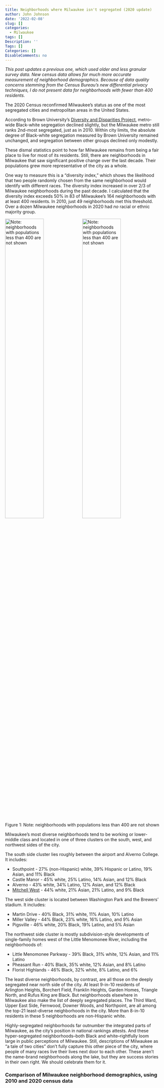 ```yaml
---
title: Neighborhoods where Milwaukee isn't segregated (2020 update)
author: John Johnson
date: '2022-02-08'
slug: []
categories:
  - Milwaukee
tags: []
Description: ''
Tags: []
Categories: []
DisableComments: no
---
```


<script src="{{< blogdown/postref >}}index.en_files/core-js/shim.min.js"></script>
<script src="{{< blogdown/postref >}}index.en_files/react/react.min.js"></script>
<script src="{{< blogdown/postref >}}index.en_files/react/react-dom.min.js"></script>
<script src="{{< blogdown/postref >}}index.en_files/reactwidget/react-tools.js"></script>
<script src="{{< blogdown/postref >}}index.en_files/htmlwidgets/htmlwidgets.js"></script>
<script src="{{< blogdown/postref >}}index.en_files/reactable-binding/reactable.js"></script>

*This post updates a previous one, which used older and less granular survey data. New census data allows for much more accurate measurement of neighborhood demographics. Because of data quality concerns stemming from the Census Bureau’s new differential privacy techniques, I do not present data for neighborhoods with fewer than 400 residents.*

The 2020 Census reconfirmed Milwaukee’s status as one of the most segregated cities and metropolitan areas in the United States.

According to Brown University’s [Diversity and Disparities Project](https://s4.ad.brown.edu/projects/diversity/SegCitySorting2020/Default.aspx), metro-wide Black-white segregation declined slightly, but the Milwaukee metro still ranks 2nd-most segregated, just as in 2010. Within city limits, the absolute degree of Black-white segregation measured by Brown University remained unchanged, and segregation between other groups declined only modestly.

These dismal statistics point to how far Milwaukee remains from being a fair place to live for most of its residents. Still, there are neighborhoods in Milwaukee that saw significant positive change over the last decade. Their populations grew more representative of the city as a whole.

One way to measure this is a “diversity index,” which shows the likelihood that two people randomly chosen from the same neighborhood would identify with different races. The diversity index increased in over 2/3 of Milwaukee neighborhoods during the past decade. I calculated that the diversity index exceeds 50% in 83 of Milwaukee’s 164 neighborhoods with at least 400 residents. In 2010, just 49 neighborhoods met this threshold. Over a dozen Milwaukee neighborhoods in 2020 had *no* racial or ethnic majority group.

<div class="figure">

<img src="{{< blogdown/postref >}}index.en_files/figure-html/figures-side-1.png" alt="Note: neighborhoods with populations less than 400 are not shown" width="50%" /><img src="{{< blogdown/postref >}}index.en_files/figure-html/figures-side-2.png" alt="Note: neighborhoods with populations less than 400 are not shown" width="50%" />
<p class="caption">
Figure 1: Note: neighborhoods with populations less than 400 are not shown
</p>

</div>

Milwaukee’s most diverse neighborhoods tend to be working or lower-middle class and located in one of three clusters on the south, west, and northwest sides of the city.

The south side cluster lies roughly between the airport and Alverno College. It includes:

-   Southpoint - 27% (non-Hispanic) white, 39% Hispanic or Latino, 19% Asian, and 11% Black
-   Castle Manor - 45% white, 25% Latino, 14% Asian, and 12% Black
-   Alverno - 43% white, 34% Latino, 12% Asian, and 12% Black
-   [Mitchell West](http://www.neighborhoodsinmilwaukee.org/Mitchell%20West.pdf) - 44% white, 21% Asian, 21% Latino, and 9% Black

The west side cluster is located between Washington Park and the Brewers’ stadium. It includes:

-   Martin Drive - 40% Black, 31% white, 11% Asian, 10% Latino
-   Miller Valley - 44% Black, 23% white, 16% Latino, and 9% Asian
-   Pigsville - 46% white, 20% Black, 19% Latino, and 5% Asian

The northwest side cluster is mostly subdivision-style developments of single-family homes west of the Little Menomonee River, including the neighborhoods of:

-   Little Menomonee Parkway - 39% Black, 31% white, 12% Asian, and 11% Latino
-   Pheasant Run - 40% Black, 35% white, 12% Asian, and 8% Latino
-   Florist Highlands - 46% Black, 32% white, 8% Latino, and 6%

The least diverse neighborhoods, by contrast, are all those on the deeply segregated near north side of the city. At least 9-in-10 residents of Arlington Heights, Borchert Field, Franklin Heights, Garden Homes, Triangle North, and Rufus King are Black. But neighborhoods elsewhere in Milwaukee also make the list of deeply segregated places. The Third Ward, Upper East Side, Fernwood, Downer Woods, and Northpoint, are all among the top-21 least-diverse neighborhoods in the city. More than 8-in-10 residents in these 5 neighborhoods are non-Hispanic white.

Highly-segregated neighborhoods far outnumber the integrated parts of Milwaukee, as the city’s position in national rankings attests. And these hyper-segregated neighborhoods–both Black and white–rightfully loom large in public perceptions of Milwaukee. Still, descriptions of Milwaukee as “a tale of two cities” don’t fully capture this other piece of the city, where people of many races live their lives next door to each other. These aren’t the name-brand neighborhoods along the lake, but they are success stories in their own right. We should celebrate them for it.

### Comparison of Milwaukee neighborhood demographics, using 2010 and 2020 census data

<div id="htmlwidget-1" class="reactable html-widget" style="width:auto;height:auto;"></div>
<script type="application/json" data-for="htmlwidget-1">{"x":{"tag":{"name":"Reactable","attribs":{"data":{"neighborhood":["Alcott Park","Alverno","Arlington Gardens","Arlington Heights","Avenues West","Bay View","Bluemound Heights","Borchert Field","Bradley Estates","Brewer's Hill","Burnham Park","Calumet Farms","Cambridge Heights","Cannon Park","Capitol Heights","Castle Manor","Clarke Square","Clayton Crest","Clock Tower Acres","Cold Spring Park","College Heights","Columbus Park","Concordia","Cooper Park","Copernicus Park","Dineen Park","Downer Woods","Enderis Park","Euclid Park","Fair Park","Fairfield","Fairview","Fernwood","Florist Highlands","Forest Home Hills","Franklin Heights","Garden Homes","Golden Gate","Golden Valley","Goldman Park","Gra-Ram","Graceland","Grantosa","Granville Station","Grasslyn Manor","Green Moor","Halyard Park","Hampton Heights","Harambee","Harbor View","Harder's Oaks","Havenwoods","Hawley Farms","Heritage Heights","Highwood Estates","Hillside","Historic Mitchell Street","Historic Third Ward","Holler Park","Honey Creek Manor","Honey Creek Parkway","Jackson Park","Johnson's Woods","Juneau Town","Kilbourn Town","King Park","Kops Park","Layton Park","Lenox Heights","Lincoln Creek","Lincoln Park","Lincoln Village","Lindsay Park","Little Menomonee Parkway","Long View","Lower East Side","Lyons Park","Maitland Park","Maple Tree","Marquette","Martin Drive","Mc Govern Park","Melody View","Menomonee River Hills","Menomonee River Hills East","Menomonee River Parkway","Menomonee River Valley","Merrill Park","Metcalfe Park","Midtown","Mill Valley","Miller Valley","Mitchell West","Morgan Heights","Morgandale","Mount Mary","Murray Hill","Muskego Way","Nash Park","National Park","New Coeln","North Division","North Meadows","Northpoint","Northridge","Northridge Lakes","Old North Milwaukee","Park Knoll","Park View","Park West","Parkway Hills","Pheasant Run","Pollber Heights","Polonia","Red Oak Heights","River Bend","Riverside Park","Riverton Heights","Riverwest","Rolling Green","Roosevelt Grove","Root Creek","Rufus King","Saint Joseph","Saveland Park","Servite Woods","Sherman Park","Silver City","Silver Spring","Silver Swan","Southgate","Southpoint","St. Amelian's","Story Hill","Sunset Heights","The Valley / Pigsville","Thurston Woods","Timmerman Airport","Timmerman West","Tippecanoe","Town & Country Manor","Town Of Lake","Triangle","Triangle North","Tripoli Park","Upper East Side","Uptown","Valhalla","Vogel Park","Wahl Park","Walker's Point","Walnut Hill","Washington Heights","Washington Park","Wedgewood","West View","Whispering Hills","White Manor","Wick Field","Williamsburg","Wilson Park","Woodland Court","Wyrick Park","Yankee Hill"],"pop_2010":[1397,1364,2403,4714,8074,16613,3113,3945,3374,2086,8003.71111111111,1848,2314,2018,5548,3954,8038,1576,1742,2510,912,4252,2967,3237,1354,3942,2390,3368,1920,1308,1105.03586145997,3561,3595,1372,5047,8472,2458.58558558559,709,2949,1737,2078,2926.83673469388,1587,1804.88594461929,4918,528,497,7148,11815,362,382,445,1608,602,2078,390,12016,1507,531,3108,1186,7921.34545454545,3090,2540,1950,1551,2846,8265.28888888889,1535,6464,4660.30769230769,13062,4480,923.692307692308,3061,10332.6363636364,1429,1249.41666666667,2131,340,1905,3199,939.466666666667,8229,2989,548.153846153846,113,2994.64615384615,2825,7029,483,861,3744,1953,9040,2060,5048,11932,2517,2783.91803278689,753.796208530806,7789,2106.19855595668,4404.72727272727,1909.84612848634,2434,12226.4144144144,1248,403,6522,971.307692307692,1673,474.753521126761,6122,635,1497,1276,955.359957020057,11520,2031,5164,1899,4999.53846153846,6901,1586,902,7181,5264.08196721311,11441,3263,1700.65454545455,2790,1643,1756.5,4265,484.353846153846,4320.28125,476.765580793792,4803.38048662194,6190.5625,2706.84615384615,5469.4375,545,1541,1250,3783,6296,4051.85393258427,2462,2797,8199,2818,6741,4834,1539,1812,572,1762,593,2555,2629,1060,878,3087.63636363636],"pop_2020":[1290,1323,2459,4292,9812,16478,3213,3023,3543,2710,7751,2305,2320,2418,5219,3896,7125,1633,1443,1955,1014,4064,2973,3308,1395,3930,4988,3329,1992,1301,2020.47826086957,3973,2920,1253,4965,7173,2151.29268292683,688.005333333333,3032,1766,2187,2761.52173913043,1710,1782.61659559896,4836,596,709,6854,10218,929,407,553,1707,572,2041,2284,10418,2156,513,2951,1306,8731.34693877551,3094,5500,4780,2039.2,2923,8260,1580,6845,4910.68571428571,11956,4690,974.738461538462,3074,14450.1232394366,1517,1176,2302,1723,1827.07894736842,3099,905,8004.66666666667,3019,579.314285714286,449,3197.92307692308,2189,6346,520,769.921052631579,4161,1953,9779,1821,6124,11311,2559,2751.46555819477,742,6071,3677.83823529412,3853.49647887324,1825.39465875371,2384,11475.7073170732,1040,403.8,5317,816.261538461539,1571,480,6102,688,1561,1264,1317.61217798595,11652,2253,4793,1934,4605,6414,1587,1189,6417,4581.53444180523,11748,3304,2481.65306122449,3538,1730,1729,4093,447.076923076923,3967,495.716577540107,4946.28342245989,5747.04232804233,3038,5394.95767195767,485,1458,1150,3642,5861,3721,2450,2694,8737,2862,6360,4677,1683,1687,709,1856,643,2176,3258,1020,1528,3506.38028169014],"sdi_2010":[0.212408702233398,0.55997651054363,0.627149729227586,0.129969003130114,0.607556769030528,0.345530965113396,0.340959257843177,0.0942401478750672,0.552606554614199,0.592030460004001,0.476796510885458,0.600339382689139,0.238896605223716,0.374436713111987,0.425257311544566,0.567588870799932,0.521681215421225,0.327104987511079,0.583095875722347,0.43550501064693,0.377231498064591,0.512135709089976,0.491846363039058,0.333709469426627,0.312487922784425,0.451953735147973,0.201760860008652,0.518523718048659,0.272631144693417,0.420613305443051,0.405696455576332,0.287843649524026,0.217486414925819,0.615671776681914,0.448041128414701,0.109924026749487,0.140791702162476,0.616628966686884,0.3457559607861,0.436905889438064,0.366983734498979,0.576613428463751,0.603286793469322,0.594647994117803,0.421862535825488,0.27663734115347,0.484763419225028,0.392287660621864,0.306943360556678,0.29010881376165,0.340204202223413,0.499230691365523,0.378252638487711,0.578880160972023,0.268956530644304,0.281919451585261,0.408800182084866,0.239547009925351,0.302320292790392,0.380935941343891,0.242566937761934,0.505877441830368,0.483769006004184,0.256224938208049,0.476658378392601,0.363231213993053,0.394913096048226,0.481590433695475,0.603490056015866,0.278100838282807,0.2537521046322,0.452880868027111,0.57182147641374,0.653953859855553,0.577963756557834,0.352227691506886,0.311415398909739,0.393751754734948,0.262518643851219,0.270466770779108,0.670918524890271,0.436044253197479,0.466251134654941,0.650946328341974,0.597559189585374,0.505984506272565,0.183628318584071,0.606542393155381,0.115682518990198,0.456847285167806,0.182907657019149,0.639291791589012,0.56322357289162,0.332384288987938,0.551898728910219,0.281971642375175,0.271556560094227,0.427655029943237,0.587607448997058,0.516078079218844,0.355038681717831,0.107944790379384,0.399923064111988,0.248659500595019,0.55827186035652,0.509772334049655,0.229680717700591,0.409313120720498,0.257064553164698,0.124979091211038,0.569479162267883,0.613260280789459,0.495958045085106,0.468318828486675,0.191514940758588,0.334674696987558,0.270639867232159,0.62055109503353,0.549251508377463,0.37951262815522,0.168748076831618,0.384696398914408,0.114615025763492,0.329464580852596,0.354930563566857,0.459751462140657,0.18461065819388,0.537181965469572,0.513749470527724,0.454221035022293,0.596931175406516,0.62851010948028,0.475338849420603,0.287696553425362,0.461677799797206,0.62426857881849,0.41710660056762,0.517913685950646,0.624286445592728,0.324787623615261,0.449687768444241,0.362212866506083,0.236380194279547,0.154043166437715,0.476942193755004,0.154243573178626,0.458421651277259,0.439951107756128,0.456715996185498,0.346201197583964,0.468219798789569,0.583420694541128,0.511295553099264,0.321652417042843,0.311560459690864,0.396142411532175,0.503276058442433,0.411140352743031,0.496046214848913,0.158825647807744,0.479463633874134,0.513499741657313,0.420446074446173,0.343022739714821],"sdi_2020":[0.34827430674581,0.674649486622687,0.577723319891295,0.148380309206095,0.655437046771839,0.391224279404858,0.507225859764135,0.15816814087802,0.547354411471041,0.614647634848442,0.417381848752086,0.572355914075681,0.405204383577939,0.434510102653762,0.364634673952406,0.703176161719469,0.476447176334998,0.564956984018347,0.579136161660434,0.480439887227197,0.496743517701829,0.483892594200399,0.59478645630323,0.47673598453173,0.549193419827936,0.370358597937824,0.325314623152514,0.573844435265846,0.482359372194958,0.599577839531721,0.289206331998176,0.530047736623011,0.317116952230779,0.66965544673614,0.42222122139424,0.158202169332866,0.167990888213625,0.649484557679939,0.564240752331449,0.549428134193565,0.576351316583772,0.587593756001669,0.592571833328201,0.54999577411319,0.412845403698391,0.503445942135243,0.51064202784219,0.377938756489131,0.42974693235858,0.529829070932779,0.540891540891541,0.495190921718164,0.567212725203647,0.634128568454313,0.533604250127292,0.23822772905347,0.401872940795401,0.268062795673005,0.508840460526316,0.587776622690384,0.393189112437145,0.648187056971648,0.63043705880472,0.451476003901536,0.596137477335028,0.359149813605303,0.590732988596425,0.403913904766595,0.587756230910446,0.289735134537447,0.277612901487754,0.442544788859864,0.52972228702025,0.718270169085901,0.575296499132686,0.399020467003022,0.569890406527256,0.537077724706904,0.334412832255534,0.426353030630878,0.715790122443354,0.398007770681769,0.505062826969149,0.645023781939538,0.620434838248855,0.612261005134723,0.401885141584473,0.644015664827622,0.230922353165194,0.535741059873534,0.347139469393805,0.713572479773282,0.712528538812785,0.53580819336372,0.59646995909665,0.371509435100868,0.448692720202536,0.423475563211981,0.661213500558057,0.441488497018354,0.564437217863236,0.196684754838204,0.456227605368599,0.337557238546332,0.549942763689006,0.461847693533896,0.248913965548736,0.563441178648108,0.495701473878668,0.211738955630626,0.615461127049165,0.698090793725446,0.533637787056367,0.444270383322882,0.508158153075387,0.512270240969793,0.390819026428937,0.588736889022528,0.530217567725122,0.589791073910531,0.205805576231615,0.581217957737248,0.185710862762966,0.341626580829953,0.491148526290613,0.386088244372517,0.233111364101823,0.496849892403328,0.494218548660371,0.484787290737967,0.566768061539004,0.726736640022708,0.620687557042896,0.397000781869203,0.489631822588168,0.705550604578927,0.395330564397835,0.452164791108257,0.646754954998069,0.420537039574744,0.498634896404949,0.472963259241209,0.414637471244781,0.182877608028222,0.558325954516214,0.314303765719027,0.501951000219534,0.393951793511399,0.419528837259689,0.341225884369579,0.564182169553006,0.586210467720429,0.531318509595176,0.388688763771824,0.522918914259755,0.511075202810411,0.550233877586798,0.593444441862627,0.562017024946343,0.268891565246788,0.64362030460718,0.604573880582655,0.434275535989193,0.403191105901326],"black_2010":[1.00214745884037,9.2375366568915,49.438202247191,93.211709800594,28.4988853108744,2.71474146752543,5.26823000321234,95.1330798479087,58.0912863070539,30.0575263662512,3.92318008035161,53.0844155844156,2.42005185825411,6.29335976214073,74.3330930064888,4.04653515427415,13.2993281910923,0.824873096446701,14.4661308840413,73.3067729083665,0.43859649122807,66.7685794920038,68.3855746545332,11.6156935434044,0.886262924667651,71.4358193810249,2.38493723849372,26.0985748218527,2.55208333333333,7.64525993883792,74.9389956986113,1.404099971918,0.917941585535466,34.8396501457726,6.87537150782643,94.2988668555241,92.6101948311305,49.0105569090054,10.6476771787046,2.59067357512953,2.93551491819057,59.8431126451208,39.8235664776307,54.9014308690015,73.4241561610411,0.189393939393939,65.9959758551308,76.7627308337997,82.6068556919171,8.56353591160221,2.35602094240838,66.9662921348315,2.86069651741294,56.312292358804,2.59865255052935,84.1025641025641,10.2446737683089,4.51227604512276,0.376647834274953,2.57400257400257,2.69814502529511,4.71177990883092,5.92233009708738,4.56692913385827,17.025641025641,79.0457769181173,11.3492621222769,3.13358678059246,46.514657980456,84.4987623762376,85.9465783045028,6.68350941662839,58.8169642857143,40.5729513657562,57.562887945116,9.00353982819956,1.53953813855843,2.75461882211699,85.4997653683717,4.11764705882353,48.4514435695538,73.1791184745233,70.3915933390103,48.7787094422166,57.7450652392104,21.0023154644962,3.53982300884956,58.8398783469987,93.9823008849557,71.830985915493,3.93374741200828,53.1939605110337,3.49893162393162,2.20174091141833,2.04646017699115,5.8252427184466,4.19968304278922,6.86389540730808,28.3671036948748,6.21426342164304,1.70951455822346,94.4023623058159,76.2554056532463,5.11709182971463,57.1335828474398,65.4067378800329,87.4589944087974,17.3878205128205,85.8560794044665,93.4835939895737,59.7370713550329,36.8798565451285,67.6288659793814,3.9202874877491,0.62992125984252,4.2752171008684,3.44827586206897,42.3262189464134,18.9496527777778,3.34810438207779,91.0534469403563,3.47551342812006,94.038680493584,81.0752064918128,1.0718789407314,69.7996222386466,90.1545745717867,7.18073925053486,66.8997465256533,71.8970272755133,7.27741190557646,5.84229390681004,24.1631162507608,6.99781762975614,69.073856975381,20.8429946320236,74.3737748555143,65.3743167040998,44.5438353273551,1.60353533532465,71.4939327630794,1.49434275201322,87.1559633027523,91.8883841661259,67.2,1.61247687020883,71.2357052096569,73.0951291543613,71.5272136474411,80.085806220951,10.0378094889621,47.9418026969482,23.2309746328438,81.7956143980141,0.454840805717999,4.3046357615894,30.2447552447552,3.74574347332577,16.0202360876897,91.5851272015656,5.36325599087105,6.22641509433962,73.9179954441913,7.78275036312959],"black_2020":[2.09302325581395,12.1693121693122,61.1224074827166,92.1947809878844,26.0497350183449,2.5609904114577,10.3641456582633,91.6308303010255,63.5619531470505,29.0405904059041,4.20590891497871,60.3036876355748,5.64655172413793,7.5682382133995,78.9040045985821,12.3203285420945,12.4210526315789,2.44947948560931,13.028413028413,70.230179028133,0.690335305719921,69.9803149606299,58.9640094180962,17.049576783555,3.51254480286738,78.498727735369,1.70408981555734,29.9489336136978,5.52208835341365,11.2221368178324,83.8907214022878,2.99521771960735,1.23287671232877,46.1292897047087,7.21047331319235,91.6492402063293,91.0887384782831,50.8251874016481,20.910290237467,4.4167610419026,5.07544581618656,60.4379168025551,56.4327485380117,63.0174237537094,75.1240694789082,3.69127516778524,66.9957686882934,78.1003793405311,73.9772949696614,12.1636167922497,3.19410319410319,69.2585895117541,4.97949619214997,53.4965034965035,5.68348848603626,86.9964973730298,9.31080821654828,2.96846011131725,2.92397660818713,4.13419179939004,5.35987748851455,5.53015641507494,9.56690368455074,6.89090909090909,24.8953974895398,79.3415718582451,22.2374273007184,3.41404358353511,56.4556962025316,83.9152666179693,84.6023831411383,7.31850117096019,65.2878464818763,39.3878173763903,61.6460637605725,8.00032165035875,3.1641397495056,4.93197278911565,81.0599478714162,3.54033662217063,40.1705339267453,76.540819619232,68.1767955801105,52.7567252436079,54.4219940377608,23.8977115801933,2.67260579064588,54.4271522382315,87.4371859296482,65.1591553734636,7.5,44.1672078476946,8.79596250901226,5.22273425499232,2.65875856427038,8.34706205381658,7.42978445460483,7.31146671381841,42.1649081672528,7.13133229796774,2.83018867924528,89.4580793938396,71.0768594083001,6.46458813241678,62.9038393388365,70.7214765100671,86.3686599901382,24.2307692307692,67.6242364206703,88.6025954485612,56.9758310244957,39.7835773392743,66.0416666666667,3.57259914782039,1.16279069767442,3.77962844330557,5.5379746835443,56.5477184972319,15.430827325781,4.97114957833999,88.9422073857709,6.67011375387797,90.0760043431053,80.4646086685376,2.1424070573409,76.7031118587048,87.3461118902914,8.09300579730883,68.6584950629894,70.0665859564165,11.65121997352,11.4188807235726,35.8959537572254,7.63447079236553,68.0185682873198,20.0103234686855,76.556591883035,72.7073646964908,51.0803228265159,2.82431143939387,68.8940092165899,3.23794247747832,75.6701030927835,90.2606310013717,62.0869565217391,3.15760571114772,68.0941818802252,76.7804353668369,75.1020408163265,80.6236080178174,10.3239098088589,50,19.9056603773585,77.2717553987599,3.98098633392751,7.40960284528749,60.5077574047955,5.11853448275862,14.9300155520995,85.1102941176471,5.15653775322284,9.80392156862745,73.7565445026178,7.29615630259527],"white_2010":[88.40372226199,62.2617302052786,34.6650020807324,1.16673737802291,54.8674758484023,79.7929332450491,80.4047542563444,1.01394169835234,32.809721398933,55.6567593480345,21.0966024094378,33.495670995671,86.9922212618842,78.2457879088206,13.0497476568133,61.0268082953971,14.9788504603135,80.9644670050761,22.6750861079219,14.8605577689243,77.1929824561403,17.3330197554092,17.0542635658915,80.6919987642879,81.9793205317578,18.6453576864536,89.163179916318,64.0142517814727,84.7395833333333,74.6177370030581,17.6653628886345,83.5720303285594,88.1780250347705,50.6559766763848,16.6039231226471,1.25118035882908,2.35651495219913,37.1115955036971,80.0271278399457,73.1721358664364,78.2964388835419,23.935432137503,48.3931947069943,31.4023410399044,19.2761285075234,83.9015151515152,28.169014084507,12.0872971460548,5.06982649174778,83.7016574585635,79.8429319371728,21.7977528089888,77.363184079602,31.5614617940199,84.9855630413859,9.23076923076923,10.219707057257,86.9276708692767,82.6741996233522,77.1155083655084,86.6779089376054,65.8965189568347,69.126213592233,85.9448818897638,69.948717948718,7.6079948420374,76.5987350667604,23.9252240964892,41.8892508143322,7.84344059405941,7.56676680311633,16.5977645077324,27.7008928571429,41.3640906062625,29.140803658935,79.7212128677301,81.8754373687894,76.3956513039418,5.95964335992492,85,27.6115485564304,15.6611441075336,18.8463903869808,29.7606027463847,21.5456674473068,66.6538029750211,90.2654867256637,13.8251854591784,1.45132743362832,4.35339308578745,90.2691511387164,25.0871080139373,61.965811965812,80.7987711213518,51.216814159292,84.368932038835,85.0039619651347,14.6413007039893,57.0917759237187,18.0562834547371,78.9847281689521,0.937219155218898,9.89138129331164,86.370703651724,33.5741945762369,24.3631881676253,6.29835565000309,74.7596153846154,3.2258064516129,1.85525912296841,25.7305773342837,49.5517035265989,20.6185567010309,23.9137536752695,89.7637795275591,80.6947227788911,85.1097178683385,44.1243074469873,63.0902777777778,77.6957163958641,3.19519752130132,77.0405476566614,1.86017170815768,10.4332705405014,78.4363177805801,22.7560154389423,3.64851691964907,20.0477096562227,12.953413163185,15.0168556543059,38.4621963735888,48.1362007168459,68.1679853925746,83.9382294335326,24.4548651817116,56.1541149191627,16.4948751889706,22.3189902725757,41.3691738937125,81.0865617738983,19.1224530393021,78.3496605324718,4.58715596330275,1.42764438676184,26.56,91.8847475548506,17.3284625158831,14.6962827392094,16.4500406173842,9.58169467286378,15.7092328332723,3.1582682753726,65.5985758789497,3.62019031857675,82.1312540610786,76.2141280353201,63.6363636363636,74.6878547105562,68.6340640809443,2.15264187866928,68.7713959680487,66.5094339622642,17.6537585421412,80.3625407293998],"white_2020":[79.6899224806202,43.3862433862434,18.0561203741358,1.44454799627213,50.764370158989,76.5991018327467,68.036103330221,1.58782666225604,19.8983911939035,53.8007380073801,15.7915107728035,23.8177874186551,76.2931034482759,74.0694789081886,8.54569840965702,44.7895277207392,10.5263157894737,60.6246172688304,21.6909216909217,12.9923273657289,67.0611439842209,10.9251968503937,19.2398250924992,69.8609431680774,63.5125448028674,9.66921119592875,81.635926222935,57.4947431661159,69.929718875502,57.1867794004612,6.70126069407342,63.3022904606091,81.9178082191781,32.1628092577813,12.0040281973817,1.46382266833961,1.57542422431372,27.061030534647,61.8403693931398,62.8539071347678,60.6310013717421,17.8018690747967,28.7719298245614,21.3529372738108,13.8544251447477,66.2751677852349,17.9125528913963,7.65976072366501,9.34625171266393,65.6620021528525,60.9336609336609,11.754068716094,58.6408904510838,25.5244755244755,64.968152866242,3.85288966725044,7.66941831445575,85.2504638218924,66.8615984405458,56.5909861064046,76.9525267993874,45.0553483110351,52.4563671622495,72.8181818181818,57.6150627615063,4.51920142975459,59.0147109134451,16.1138014527845,29.493670886076,4.63111760409058,5.413267859013,11.9856139176982,18.7206823027719,31.1889053736966,17.1437865972674,76.6219767607616,57.6137112722479,65.0510204081633,5.99478714161599,74.4631456761463,31.0705900992381,10.3904485317844,12.3756906077348,18.8098609144666,12.984431931103,56.1304004734662,76.3919821826281,13.2658215668823,0.867976244860667,4.08131106208635,80.1923076923077,23.1602693372526,43.7154530161019,64.0552995391705,33.162900092034,78.5282811641955,73.0568256041803,10.5914596410574,38.8042203985932,13.7446940391085,53.9083557951482,2.61900840059298,4.7922172951662,80.8373682945706,21.7690414495138,18.6241610738255,4.3492570884474,60.9615384615385,3.92383468163557,2.89637013353395,14.3323846680614,34.6912794398472,11.0416666666667,15.3720091773189,67.1511627906977,66.0474055092889,77.2151898734177,28.9965312313595,65.645382766907,59.7425654682645,3.00438138952639,58.8934850051706,2.80130293159609,7.96694730277518,67.0447385003151,15.475189234651,3.52189496649525,14.1397928066088,7.46510044262853,9.44309927360775,17.692288714731,27.3883550028265,49.4797687861272,76.7495662232504,20.9381871487906,45.8017894012388,11.7721199899168,10.9019514773622,28.0808255536756,74.2182774484414,12.8703094140882,69.8549350902813,4.94845360824742,2.60631001371742,22,82.3723228995058,16.2088380822385,10.6423004568664,9.18367346938776,5.8648849294729,23.4405402312006,2.06149545772187,64.8270440251572,4.29762668377165,66.3101604278075,67.2791938352104,28.490832157969,55.6034482758621,63.1415241057543,3.81433823529412,49.6930632289748,57.4509803921569,12.565445026178,76.3740545404153],"hisp_2010":[7.58768790264853,20.3262463343109,3.16271327507283,2.46075519728468,7.66658409710181,12.7370131824475,9.44426598136845,2.25602027883397,2.963841138115,8.14956855225311,68.9638417733996,3.24675324675325,3.37078651685393,7.73042616451933,4.25378514780101,22.5594334850784,66.1109728788256,12.6903553299492,58.6681974741676,6.17529880478088,15.8991228070175,2.98682972718721,10.4145601617796,2.93481618782824,11.9645494830133,3.85591070522577,4.56066945606695,5.10688836104513,9.0625,12.6911314984709,3.35396354929452,11.4574557708509,6.59248956884562,4.59183673469388,72.0427977016049,2.04202077431539,2.47340630187283,4.09026798307475,3.83180739233639,15.601611974669,13.5707410972089,4.37332217689921,2.96156269691241,4.98781074702124,3.33468889792599,14.0151515151515,3.01810865191147,4.21096810296586,8.47228099873043,4.69613259668508,14.9214659685864,6.51685393258427,14.8009950248756,4.48504983388704,8.75842155919153,5.38461538461539,75.482689747004,3.11877903118779,10.7344632768362,15.1463963963964,7.25126475548061,23.7523928441908,18.2200647249191,4.33070866141732,5.79487179487179,4.19084461637653,6.67603654251581,67.7693594093639,5.7328990228013,2.52165841584158,3.62843324970289,71.719491655183,4.84375,6.89540306462358,3.62626592616792,4.93581678529637,13.3659902029391,14.2533182151671,4.50492726419521,6.47058823529412,8.24146981627297,4.75148483901219,3.15604598353676,3.80362133916636,2.37537638006022,6.5429413415661,3.53982300884956,13.468138010398,2.72566371681416,6.40204865556978,1.24223602484472,10.1045296167247,20.4059829059829,11.5719406041987,43.0088495575221,3.93203883495146,3.03090332805071,73.8602078444519,4.80731029002781,66.5426130173891,14.2922710325619,2.2082423931185,8.79268173536253,2.65623710063568,3.93327713517694,2.83483976992605,3.24043644980739,3.36538461538462,1.73697270471464,2.02391904323827,5.28233151183971,5.26001195457262,4.5360824742268,68.7520418163999,3.46456692913386,10.8884435537742,4.31034482758621,4.01676998336061,12.4565972222222,11.7676021664205,2.20759101471727,14.0073723012112,2.32098347539773,3.92696710621649,17.2131147540984,3.23560811365689,2.96616070185211,64.4083473213146,3.18154007516825,3.67759730309531,49.9508210742388,36.3082437275986,2.98234936092514,4.84865736787171,3.23563892145369,11.0821713305593,3.7483092101932,3.49477210075776,5.98199810105983,12.9515982709856,3.80516638722328,15.0878991539023,2.75229357798165,3.30953926022064,2.8,2.53766851704996,4.98729351969504,3.6032888260333,2.72136474411048,4.04004290311047,70.4720087815587,3.19375443577005,5.63714582406171,3.86843194042201,11.1760883690708,14.3487858719647,1.92307692307692,17.0828603859251,7.75716694772344,4.34442270058708,20.9965766451122,19.622641509434,1.70842824601367,3.56259568955365],"hisp_2020":[12.3255813953488,34.3915343915344,4.35136234241562,2.7027027027027,10.9457806767224,13.8487680543755,12.3871770930594,3.67184915646709,6.43522438611346,9.6309963099631,74.4807121661721,5.9002169197397,7.19827586206897,8.76757650951199,3.52557961295267,24.7433264887064,70.3859649122807,23.943661971831,59.6673596673597,6.03580562659847,22.2879684418146,4.57677165354331,13.3535149680457,5.59250302297461,19.7132616487455,3.00254452926209,5.87409783480353,6.4583959146891,14.9598393574297,24.2121445042275,2.90749684134806,25.698464636295,9.58904109589041,8.14046288906624,74.6223564954683,2.7464101491705,3.11440653946011,4.63988651250765,7.38786279683377,22.1404303510759,20.8962048468221,5.8031286197861,4.67836257309941,5.87995601379273,4.42514474772539,23.489932885906,7.19322990126939,4.68339655675518,11.2057154041887,15.1776103336921,29.2383292383292,7.77576853526221,29.0568248388987,9.96503496503496,19.1572758451739,5.16637478108581,76.2718372048378,4.68460111317254,20.0779727095517,29.4476448661471,9.87748851454824,37.2430090034499,28.5714285714286,6.81818181818182,8.15899581589958,7.88435552068349,7.59493670886076,75.363196125908,6.26582278481013,3.82761139517896,5.31668547889733,73.1766477082636,3.68869936034115,11.4797394698907,6.73389720234222,6.41005303575802,30.7844429795649,17.4319727891156,5.16941789748045,10.0986651189785,10.1110486972303,5.8728622136173,4.97237569060773,4.62646789372866,3.51109638953296,11.0327480765437,9.57683741648107,18.6274745628172,5.48195523069895,9.26567916797983,3.46153846153846,15.8799603513689,20.8603701033405,21.9662058371736,53.5637590755701,4.77759472817133,7.02155453951666,74.6883564671559,5.86166471277843,73.0157195431154,37.8706199460916,3.70614396310328,18.7802137604811,5.06088763360146,6.06364543743233,4.06879194630872,4.67073606175505,5.86538461538461,5.99856914864344,3.8931728418281,6.13805278599745,7.82940802036919,6.45833333333333,72.6155358898722,18.3139534883721,21.7809096732864,8.30696202531646,3.98798195017458,10.9509097150704,20.4172214824678,3.67202169831004,25.3360910031024,3.21389793702497,5.5503585905831,23.755513547574,2.85954583683768,4.05173757207418,68.8196861717957,3.88151174668029,4.8728813559322,61.9822205409495,38.5528547201809,5.14450867052023,7.17177559282822,5.05741509894943,18.6338609772884,5.41971262919082,5.37762003905112,7.00207037099102,15.9621328108961,5.59578670177749,18.8073666670917,5.56701030927835,3.56652949245542,6.43478260869565,6.15046677649643,7.13188875618495,4.08492340768611,4.20408163265306,4.08314773570898,60.7645644958224,4.19287211740042,7.42138364779874,4.89630104768014,16.1021984551396,16.597510373444,3.10296191819464,30.2801724137931,11.8195956454121,6.43382352941176,31.0006138735421,22.5490196078431,3.86125654450262,6.23772358637976],"asian_2010":[0.858983536148891,4.49046920821114,7.7819392426134,0.657615613067459,6.29180084220956,1.0714500692229,1.44555091551558,0.101394169835234,2.63781861292235,2.68456375838926,3.66635477431303,6.49350649350649,4.92653414001729,5.7978196233895,5.11896178803172,8.19423368740516,2.77432197063946,3.23604060913706,0.631458094144661,2.82868525896414,4.05701754385965,10.3715898400753,0.370744860128076,1.76088971269694,3.32348596750369,2.99340436326738,2.30125523012552,1.15795724465558,2.03125,1.29969418960245,0.398742715388303,1.01095197978096,1.75243393602225,3.42565597667638,1.9021200713295,0.448536355051936,0.203368962598432,4.53904346711117,2.67887419464225,4.37535981577432,2.21366698748797,6.45748352682774,3.9067422810334,4.26694968262772,0.854005693371289,1.70454545454545,1.60965794768612,4.01510912143257,0.186203977994075,2.20994475138122,0.523560209424084,4.04494382022472,1.5547263681592,5.48172757475083,2.06929740134745,0.256410256410256,1.7060585885486,4.31320504313205,5.64971751412429,2.11550836550837,1.09612141652614,3.09887668302446,1.29449838187702,2.95275590551181,3.64102564102564,6.31850419084462,2.03794799718904,2.48697363539084,0.716612377850163,2.78465346534653,0.236035917073815,1.61537283723779,3.79464285714286,6.67055296469021,6.30512904279647,3.58235306193673,1.25962211336599,3.28153138131128,0.844673862036602,4.41176470588235,9.501312335958,3.40731478587058,4.0448481407891,14.2423137683801,14.4864503178321,0.729722144260455,2.65486725663717,9.38187123687401,0.601769911504425,14.3548157632665,2.69151138716356,6.27177700348432,9.13461538461538,1.48489503328213,1.32743362831858,2.57281553398058,5.38827258320127,1.7348307073416,4.72785061581248,6.74070628139372,2.3677939780322,0.539221979714983,1.94646367863809,4.37477641101847,3.07263886180194,3.53327855382087,0.547993857635072,0.961538461538462,6.69975186104218,0.383318000613309,6.93751484913281,3.10818888224746,5.36082474226804,0.882064684743548,3.93700787401575,1.46960587842351,3.60501567398119,6.56378110982187,1.22395833333333,3.84047267355982,0.716498838109992,1.4218009478673,0.120011077945657,1.92725691928706,1.00882723833544,0.537899318387123,1.490043169475,4.45175937142839,14.2994493488331,6.71161507814894,1.91263256927814,6.52329749103943,2.4954351795496,1.24300218237024,0.679953106682298,3.72582028396277,1.65715484379634,6.73791938952203,3.10852163704663,1.46997950509344,2.91852567563727,2.54139479608278,3.30275229357798,1.49253731343284,0.8,1.69177901136664,2.47776365946633,3.76523439124828,5.11779041429732,3.53950661422953,1.46359312111233,42.9382540809084,1.67630915294467,7.57136946628051,3.50877192982456,1.82119205298013,1.3986013986014,1.53234960272418,3.035413153457,0.743639921722113,1.71167744389502,1.79245283018868,4.32801822323462,6.02893259529698],"asian_2020":[2.01550387596899,5.97127739984883,11.1834078893859,0.396085740913327,7.57236037505096,1.6506857628353,1.55617802676626,0.165398610651671,6.18120237087214,2.28782287822878,3.04476841697845,4.33839479392625,4.91379310344828,4.17700578990902,5.99731749377275,13.6806981519507,3.32631578947368,9.49173300673607,2.84130284130284,6.90537084398977,5.32544378698225,10.7037401574803,1.27817019845274,1.78355501813785,7.16845878136201,4.24936386768448,2.58620689655172,1.35175728446981,3.76506024096386,0.999231360491929,1.76915249756376,3.24691668764158,1.47260273972603,5.98563447725459,3.14199395770393,0.627352572145546,0.223834304307758,12.5805226316075,3.62796833773087,5.83238958097395,9.60219478737997,9.53295621956568,4.32748538011696,5.20822856154999,1.77832919768404,1.67785234899329,0.846262341325811,5.32535745550044,0.401252691329027,2.36813778256189,1.47420147420147,6.14828209764919,2.28471001757469,6.46853146853147,4.55658990690838,0.612959719789842,3.84910731426377,3.84972170686456,4.87329434697856,4.47305997966791,2.60336906584992,7.66485288755504,1.93923723335488,8.74545454545455,4.41422594142259,5.21446318817837,2.73691412931919,2.3728813559322,1.45569620253165,4.163623082542,0.939350919859897,4.17363666778187,7.9317697228145,11.9958542462409,9.82433311646064,4.29043809022536,3.955174686882,7.73809523809524,3.51867940920938,8.24143934997098,11.2316179118236,2.74282026460148,10.7182320441989,19.4178395935704,25.3726399470023,1.87660288025252,5.56792873051225,6.80970822408775,2.46687985381453,16.6561613614876,4.61538461538462,8.93461393854462,20.6681086277337,2.35535074244752,7.36271602413335,2.47116968698517,7.23383409536251,3.96958712757493,6.52598671355998,3.27098406636239,3.50404312668464,0.461209026519519,2.10171816084417,3.23919286764444,4.75178734569005,2.85234899328859,0.716162121591193,4.32692307692308,20.7198282978372,1.03441790483355,18.7527878822147,12.2215149586251,11.25,5.62110783349721,7.41279069767442,4.48430493273543,4.35126582278481,7.61287717260163,1.3903192584964,7.19041278295606,0.876277905278531,4.86039296794209,0.217155266015201,2.19831618334892,1.19722747321991,1.42977291841884,1.04410160511142,4.62727068175149,16.2751106571331,10.6234866828087,6.47774278172055,18.9937817976258,3.0635838150289,2.13996529786003,1.31932567798681,4.525120440468,1.78976556591883,6.14353984401126,8.09790746576861,1.4936906431128,6.78077682685978,2.70914018936619,5.15463917525773,0.548696844993141,4.95652173913043,3.18506315211422,3.25882955127111,5.29427573233002,7.22448979591837,4.56570155902004,2.14032276525123,40.146750524109,1.54088050314465,9.3863587769938,9.5068330362448,2.2525192649674,2.96191819464034,2.42456896551724,4.6656298600311,1.01102941176471,9.97544505831799,3.23529411764706,5.89005235602094,5.73823171441999]},"columns":[{"accessor":"neighborhood","name":"Neighborhood","type":"character","filterable":true},{"accessor":"pop_2010","name":"2010","type":"numeric","sortable":true,"format":{"cell":{"digits":0,"separators":true},"aggregated":{"digits":0,"separators":true}},"maxWidth":65},{"accessor":"pop_2020","name":"2020","type":"numeric","sortable":true,"format":{"cell":{"digits":0,"separators":true},"aggregated":{"digits":0,"separators":true}},"maxWidth":65},{"accessor":"sdi_2010","name":"2010","type":"numeric","sortable":true,"format":{"cell":{"digits":2},"aggregated":{"digits":2}},"maxWidth":65},{"accessor":"sdi_2020","name":"2020","type":"numeric","sortable":true,"format":{"cell":{"digits":2},"aggregated":{"digits":2}},"maxWidth":65},{"accessor":"black_2010","name":"2010","type":"numeric","sortable":true,"format":{"cell":{"suffix":"%","digits":0},"aggregated":{"suffix":"%","digits":0}},"maxWidth":65},{"accessor":"black_2020","name":"2020","type":"numeric","sortable":true,"format":{"cell":{"suffix":"%","digits":0},"aggregated":{"suffix":"%","digits":0}},"maxWidth":65},{"accessor":"white_2010","name":"2010","type":"numeric","sortable":true,"format":{"cell":{"suffix":"%","digits":0},"aggregated":{"suffix":"%","digits":0}},"maxWidth":65},{"accessor":"white_2020","name":"2020","type":"numeric","sortable":true,"format":{"cell":{"suffix":"%","digits":0},"aggregated":{"suffix":"%","digits":0}},"maxWidth":65},{"accessor":"hisp_2010","name":"2010","type":"numeric","sortable":true,"format":{"cell":{"suffix":"%","digits":0},"aggregated":{"suffix":"%","digits":0}},"maxWidth":65},{"accessor":"hisp_2020","name":"2020","type":"numeric","sortable":true,"format":{"cell":{"suffix":"%","digits":0},"aggregated":{"suffix":"%","digits":0}},"maxWidth":65},{"accessor":"asian_2010","name":"2010","type":"numeric","sortable":true,"format":{"cell":{"suffix":"%","digits":0},"aggregated":{"suffix":"%","digits":0}},"maxWidth":65},{"accessor":"asian_2020","name":"2020","type":"numeric","sortable":true,"format":{"cell":{"suffix":"%","digits":0},"aggregated":{"suffix":"%","digits":0}},"maxWidth":65}],"columnGroups":[{"name":"Diversity index","columns":["sdi_2010","sdi_2020"]},{"name":"Total pop.","columns":["pop_2010","pop_2020"]},{"name":"Black alone","columns":["black_2010","black_2020"]},{"name":"White alone","columns":["white_2010","white_2020"]},{"name":"Hisp. or Latino","columns":["hisp_2010","hisp_2020"]},{"name":"Asian alone","columns":["asian_2010","asian_2020"]}],"defaultPageSize":10,"showPageSizeOptions":true,"pageSizeOptions":[10,25,50,100],"paginationType":"numbers","showPageInfo":true,"minRows":1,"striped":true,"dataKey":"3cbac9605c4b0000931e215d4247b23a","key":"3cbac9605c4b0000931e215d4247b23a"},"children":[]},"class":"reactR_markup"},"evals":[],"jsHooks":[]}</script>
